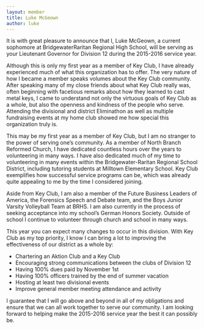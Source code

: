 ```yaml
---
layout: member
title: Luke McGeown
author: luke
---
```


It is with great pleasure to announce that I, Luke McGeown, a current sophomore at BridgewaterRaritan
Regional High School, will be serving as your Lieutenant Governor for Division 12 during the
2015-2016 service year.

Although this is only my first year as a member of Key Club, I have already experienced much of what
this organization has to offer. The very nature of how I became a member speaks volumes about the
Key Club community. After speaking many of my close friends about what Key Club really was, often
beginning with facetious remarks about how they learned to cast metal keys, I came to understand not
only the virtuous goals of Key Club as a whole, but also the openness and kindness of the people who
serve. Attending the divisional and district Eliminathon as well as multiple fundraising events at my
home club showed me how special this organization truly is.

This may be my first year as a member of Key Club, but I am no stranger to the power of serving one’s
community. As a member of North Branch Reformed Church, I have dedicated countless hours over
the years to volunteering in many ways. I have also dedicated much of my time to volunteering in
many events within the Bridgewater-Raritan Regional School District, including tutoring students at
Milltown Elementary School. Key Club exemplifies how successful service programs can be, which
was already quite appealing to me by the time I considered joining.

Aside from Key Club, I am also a member of the Future Business Leaders of America, the Forensics
Speech and Debate team, and the Boys Junior Varsity Volleyball Team at BRHS. I am also currently
in the process of seeking acceptance into my school’s German Honors Society. Outside of school I
continue to volunteer through church and school in many ways.

This year you can expect many changes to occur in this division. With Key Club as my top priority, I
know I can bring a lot to improving the effectiveness of our district as a whole by:

- Chartering an Aktion Club and a Key Club
- Encouraging strong communications between the clubs of Division 12
- Having 100% dues paid by November 1st
- Having 100% officers trained by the end of summer vacation
- Hosting at least two divisional events
- Improve general member meeting attendance and activity

I guarantee that I will go above and beyond in all of my obligations and ensure that we can all work
together to serve our community. I am looking forward to helping make the 2015-2016 service year
the best it can possibly be.